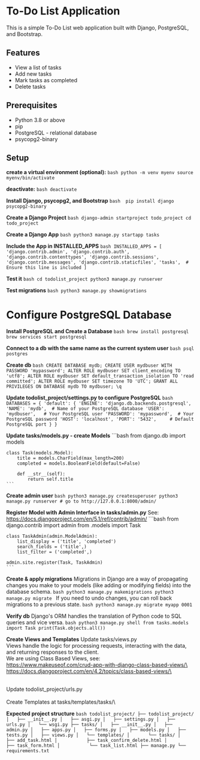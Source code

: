 # To-Do List Application
This is a simple To-Do List web application built with Django, PostgreSQL, and Bootstrap.

## Features

- View a list of tasks
- Add new tasks
- Mark tasks as completed
- Delete tasks

## Prerequisites

- Python 3.8 or above
- pip
- PostgreSQL - relational database
- psycopg2-binary

## Setup

**create a virtual environment (optional):** 
    ```bash
    python -m venv myenv
	source myenv/bin/activate 
    ```

**deactivate:** 
	```bash
    deactivate 
    ```

**Install Django, psycopg2, and Bootstrap**
	```bash 
	pip install django psycopg2-binary
	```

**Create a Django Project**
	```bash
	django-admin startproject todo_project
	cd todo_project
	```

**Create a Django App**
	```bash
	python3 manage.py startapp tasks
	```

**Include the App in INSTALLED_APPS**
	```bash
	INSTALLED_APPS = [
		'django.contrib.admin',
		'django.contrib.auth',
		'django.contrib.contenttypes',
		'django.contrib.sessions',
		'django.contrib.messages',
		'django.contrib.staticfiles',
		'tasks',  # Ensure this line is included
	]
	```

**Test it**
	```bash
	cd todolist_project
	python3 manage.py runserver
	```

**Test migrations**
	```bash
	python3 manage.py showmigrations
	```

# Configure PostgreSQL Database

**Install PostgreSQL and Create a Database**
	```bash
	brew install postgresql
	brew services start postgresql
	```

**Connect to a db with the same name as the current system user**
	```bash
	psql postgres
	```

**Create db**
	```bash
	CREATE DATABASE mydb;
	CREATE USER mydbuser WITH PASSWORD 'mypassword';
	ALTER ROLE mydbuser SET client_encoding TO 'utf8';
	ALTER ROLE mydbuser SET default_transaction_isolation TO 'read committed';
	ALTER ROLE mydbuser SET timezone TO 'UTC';
	GRANT ALL PRIVILEGES ON DATABASE mydb TO mydbuser;
	\q
	```

**Update todolist_project/settings.py to configure PostgreSQL**
	```bash
	DATABASES = {
		'default': {
			'ENGINE': 'django.db.backends.postgresql',
			'NAME': 'mydb',  # Name of your PostgreSQL database
			'USER': 'mydbuser',   # Your PostgreSQL user
			'PASSWORD': 'mypassword',  # Your PostgreSQL password
			'HOST': 'localhost',
			'PORT': '5432',     # Default PostgreSQL port
		}
	}
	```

**Update tasks/models.py - create Models**
	```bash
	from django.db import models

	class Task(models.Model):
		title = models.CharField(max_length=200)
		completed = models.BooleanField(default=False)

		def __str__(self):
			return self.title
	```
	
**Create admin user**
	```bash
	python3 manage.py createsuperuser
	python3 manage.py runserver
		# go to http://127.0.0.1:8000/admin/
	```

**Register Model with Admin Interface in tasks/admin.py**
See: https://docs.djangoproject.com/en/5.1/ref/contrib/admin/
	```bash
	from django.contrib import admin
	from .models import Task

	class TaskAdmin(admin.ModelAdmin):
		list_display = ('title', 'completed')
		search_fields = ('title',)
		list_filter = ('completed',)

	admin.site.register(Task, TaskAdmin)
	```

**Create & apply migrations**
Migrations in Django are a way of propagating changes you make to your models (like adding or modifying fields) into the database schema.
	```bash
	python3 manage.py makemigrations
	python3 manage.py migrate
	```
If you need to undo changes, you can roll back migrations to a previous state.
	```bash
	python3 manage.py migrate myapp 0001
	```


**Verify db**
Django's ORM handles the translation of Python code to SQL queries and vice versa.
	```bash
	python3 manage.py shell
	from tasks.models import Task
	print(Task.objects.all())
	```

**Create Views and Templates**
Update tasks/views.py\
Views handle the logic for processing requests, interacting with the data, and returning responses to the client.\
We are using Class Based Views, see:\
https://www.makeuseof.com/crud-app-with-django-class-based-views/\
https://docs.djangoproject.com/en/4.2/topics/class-based-views/\

\
Update todolist_project/urls.py\
\
Create Templates at tasks/templates/tasks/\

**Expected project structure**
	```bash
		todolist_project/
	├── todolist_project/
	│   ├── __init__.py
	│   ├── asgi.py
	│   ├── settings.py
	│   ├── urls.py
	│   └── wsgi.py
	├── tasks/
	│   ├── __init__.py
	│   ├── admin.py
	│   ├── apps.py
	│   ├── forms.py
	│   ├── models.py
	│   ├── tests.py
	│   ├── views.py
	│   └── templates/
	│       └── tasks/
	│           ├── add_task.html
	│           ├── task_confirm_delete.html
	│           ├── task_form.html
	│           └── task_list.html
	├── manage.py
	└── requirements.txt
	```
